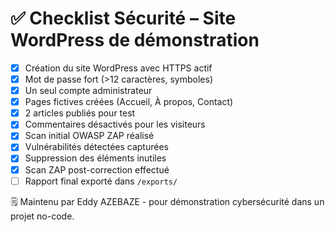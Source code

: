 # ✅ Checklist Sécurité – Site WordPress de démonstration

- [x] Création du site WordPress avec HTTPS actif
- [x] Mot de passe fort (>12 caractères, symboles)
- [x] Un seul compte administrateur
- [x] Pages fictives créées (Accueil, À propos, Contact)
- [x] 2 articles publiés pour test
- [x] Commentaires désactivés pour les visiteurs
- [x] Scan initial OWASP ZAP réalisé
- [x] Vulnérabilités détectées capturées
- [x] Suppression des éléments inutiles
- [x] Scan ZAP post-correction effectué
- [ ] Rapport final exporté dans `/exports/`

🗒️ Maintenu par Eddy AZEBAZE - pour démonstration cybersécurité dans un projet no-code.
